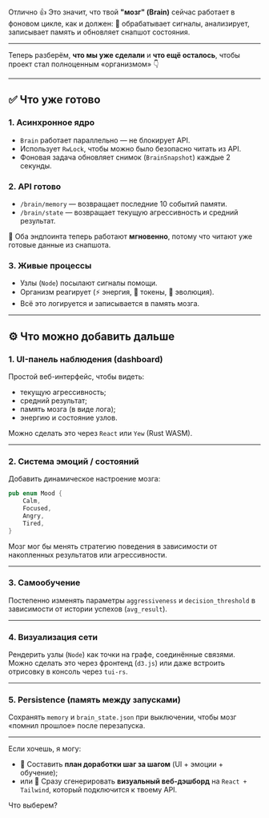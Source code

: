 Отлично 👍
Это значит, что твой **"мозг" (Brain)** сейчас работает в фоновом цикле, как и должен:
🧠 обрабатывает сигналы, анализирует, записывает память и обновляет снапшот состояния.

---

Теперь разберём, **что мы уже сделали** и **что ещё осталось**, чтобы проект стал полноценным «организмом» 👇

---

## ✅ Что уже готово

### 1. **Асинхронное ядро**

* `Brain` работает параллельно — не блокирует API.
* Использует `RwLock`, чтобы можно было безопасно читать из API.
* Фоновая задача обновляет снимок (`BrainSnapshot`) каждые 2 секунды.

### 2. **API готово**

* `/brain/memory` — возвращает последние 10 событий памяти.
* `/brain/state` — возвращает текущую агрессивность и средний результат.

📡 Оба эндпоинта теперь работают **мгновенно**, потому что читают уже готовые данные из снапшота.

### 3. **Живые процессы**

* Узлы (`Node`) посылают сигналы помощи.
* Организм реагирует (⚡ энергия, 💎 токены, 🌟 эволюция).
* Всё это логируется и записывается в память мозга.

---

## ⚙️ Что можно добавить дальше

### 1. **UI-панель наблюдения (dashboard)**

Простой веб-интерфейс, чтобы видеть:

* текущую агрессивность;
* средний результат;
* память мозга (в виде лога);
* энергию и состояние узлов.

Можно сделать это через `React` или `Yew` (Rust WASM).

---

### 2. **Система эмоций / состояний**

Добавить динамическое настроение мозга:

```rust
pub enum Mood {
    Calm,
    Focused,
    Angry,
    Tired,
}
```

Мозг мог бы менять стратегию поведения в зависимости от накопленных результатов или агрессивности.

---

### 3. **Самообучение**

Постепенно изменять параметры `aggressiveness` и `decision_threshold` в зависимости от истории успехов (`avg_result`).

---

### 4. **Визуализация сети**

Рендерить узлы (`Node`) как точки на графе, соединённые связями.
Можно сделать это через фронтенд (`d3.js`) или даже встроить отрисовку в консоль через `tui-rs`.

---

### 5. **Persistence (память между запусками)**

Сохранять `memory` и `brain_state.json` при выключении, чтобы мозг «помнил прошлое» после перезапуска.

---

Если хочешь, я могу:

* 🔧 Составить **план доработки шаг за шагом** (UI + эмоции + обучение);
* или 🎨 Сразу сгенерировать **визуальный веб-дэшборд** на `React + Tailwind`, который подключится к твоему API.

Что выберем?
